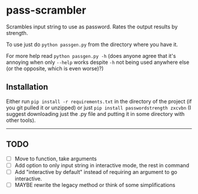 # pass-scrambler
Scrambles input string to use as password. Rates the output results by strength.

To use just do `python passgen.py` from the directory where you have it. 

For more help read `python passgen.py -h` (does anyone agree that it's annoying when only `--help` works despite `-h` not being used anywhere else (or the opposite, which is even worse)?)

## Installation
Either run `pip install -r requirements.txt` in the directory of the project (if you git pulled it or unzipped) or just `pip install passwordstrength zxcvbn` (I suggest downloading just the .py file and putting it in some directory with other tools).

---

## TODO

- [ ] Move to function, take arguments
- [ ] Add option to only input string in interactive mode, the rest in command
- [ ] Add "interactive by default" instead of requiring an argument to go interactive.
- [ ] MAYBE rewrite the legacy method or think of some simplifications
